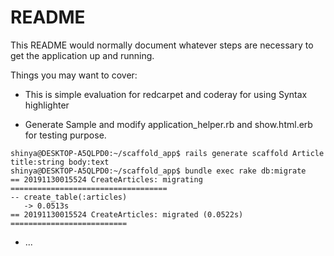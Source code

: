 # README

This README would normally document whatever steps are necessary to get the
application up and running.

Things you may want to cover:

* This is simple evaluation for redcarpet and coderay for using  Syntax highlighter


* Generate Sample and modify application_helper.rb and show.html.erb for testing purpose.
```
shinya@DESKTOP-A5QLPD0:~/scaffold_app$ rails generate scaffold Article title:string body:text
shinya@DESKTOP-A5QLPD0:~/scaffold_app$ bundle exec rake db:migrate
== 20191130015524 CreateArticles: migrating ===================================
-- create_table(:articles)
   -> 0.0513s
== 20191130015524 CreateArticles: migrated (0.0522s) ==========================
```

* ...
